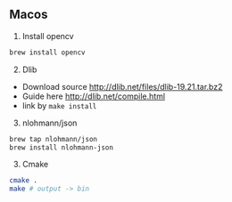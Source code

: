 ## Macos

1. Install opencv

```sh
brew install opencv
```

2. Dlib

- Download source http://dlib.net/files/dlib-19.21.tar.bz2
- Guide here http://dlib.net/compile.html
- link by `make install`

3. nlohmann/json

```sh
brew tap nlohmann/json
brew install nlohmann-json
```

3. Cmake

```sh
cmake .
make # output -> bin
```
